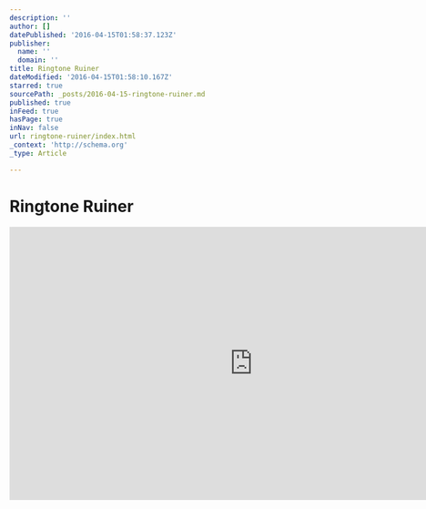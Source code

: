 ```yaml
---
description: ''
author: []
datePublished: '2016-04-15T01:58:37.123Z'
publisher:
  name: ''
  domain: ''
title: Ringtone Ruiner
dateModified: '2016-04-15T01:58:10.167Z'
starred: true
sourcePath: _posts/2016-04-15-ringtone-ruiner.md
published: true
inFeed: true
hasPage: true
inNav: false
url: ringtone-ruiner/index.html
_context: 'http://schema.org'
_type: Article

---
```

# Ringtone Ruiner

<iframe src="https://cdn.embedly.com/widgets/media.html?src=https%3A%2F%2Fwww.youtube.com%2Fembed%2FgxZNP1J6HAA%3Ffeature%3Doembed&amp;url=https%3A%2F%2Fwww.youtube.com%2Fwatch%3Fv%3DgxZNP1J6HAA&amp;image=https%3A%2F%2Fi.ytimg.com%2Fvi%2FgxZNP1J6HAA%2Fhqdefault.jpg&amp;key=b7d04c9b404c499eba89ee7072e1c4f7&amp;type=text%2Fhtml&amp;schema=youtube" width="854" height="480" scrolling="no" frameborder="0" allowfullscreen="allowfullscreen" style=""></iframe>